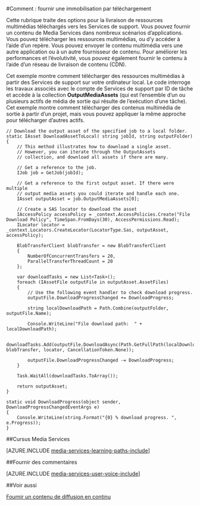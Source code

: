 <properties 
    pageTitle="Télécharger des ressources multimédias" 
    description="Obtenir des informations sur le point de télécharger actifs sur votre ordinateur. Exemples de code sont écrits en C# et utilisent le Kit de développement de Services de support pour .NET." 
    services="media-services" 
    documentationCenter="" 
    authors="juliako" 
    manager="erikre" 
    editor=""/>

<tags 
    ms.service="media-services" 
    ms.workload="media" 
    ms.tgt_pltfrm="na" 
    ms.devlang="na" 
    ms.topic="article"
    ms.date="09/26/2016"
    ms.author="juliako"/>

#<a name="how-to-deliver-an-asset-by-download"></a>Comment : fournir une immobilisation par téléchargement

Cette rubrique traite des options pour la livraison de ressources multimédias téléchargés vers les Services de support. Vous pouvez fournir un contenu de Media Services dans nombreux scénarios d’applications. Vous pouvez télécharger les ressources multimédias, ou d’y accéder à l’aide d’un repère. Vous pouvez envoyer le contenu multimédia vers une autre application ou à un autre fournisseur de contenu. Pour améliorer les performances et l’évolutivité, vous pouvez également fournir le contenu à l’aide d’un réseau de livraison de contenu (CDN).

Cet exemple montre comment télécharger des ressources multimédias à partir des Services de support sur votre ordinateur local. Le code interroge les travaux associés avec le compte de Services de support par ID de tâche et accède à la collection **OutputMediaAssets** (qui est l’ensemble d’un ou plusieurs actifs de média de sortie qui résulte de l’exécution d’une tâche). Cet exemple montre comment télécharger des contenus multimédia de sortie à partir d’un projet, mais vous pouvez appliquer la même approche pour télécharger d’autres actifs.

    
    // Download the output asset of the specified job to a local folder.
    static IAsset DownloadAssetToLocal( string jobId, string outputFolder)
    {
        // This method illustrates how to download a single asset. 
        // However, you can iterate through the OutputAssets
        // collection, and download all assets if there are many. 
    
        // Get a reference to the job. 
        IJob job = GetJob(jobId);
    
        // Get a reference to the first output asset. If there were multiple 
        // output media assets you could iterate and handle each one.
        IAsset outputAsset = job.OutputMediaAssets[0];
    
        // Create a SAS locator to download the asset
        IAccessPolicy accessPolicy = _context.AccessPolicies.Create("File Download Policy", TimeSpan.FromDays(30), AccessPermissions.Read);
        ILocator locator = _context.Locators.CreateLocator(LocatorType.Sas, outputAsset, accessPolicy);
    
        BlobTransferClient blobTransfer = new BlobTransferClient
        {
            NumberOfConcurrentTransfers = 20,
            ParallelTransferThreadCount = 20
        };
    
        var downloadTasks = new List<Task>();
        foreach (IAssetFile outputFile in outputAsset.AssetFiles)
        {
            // Use the following event handler to check download progress.
            outputFile.DownloadProgressChanged += DownloadProgress;
    
            string localDownloadPath = Path.Combine(outputFolder, outputFile.Name);
    
            Console.WriteLine("File download path:  " + localDownloadPath);
    
            downloadTasks.Add(outputFile.DownloadAsync(Path.GetFullPath(localDownloadPath), blobTransfer, locator, CancellationToken.None));
    
            outputFile.DownloadProgressChanged -= DownloadProgress;
        }
    
        Task.WaitAll(downloadTasks.ToArray());
    
        return outputAsset;
    }
    
    static void DownloadProgress(object sender, DownloadProgressChangedEventArgs e)
    {
        Console.WriteLine(string.Format("{0} % download progress. ", e.Progress));
    }



##<a name="media-services-learning-paths"></a>Cursus Media Services

[AZURE.INCLUDE [media-services-learning-paths-include](../../includes/media-services-learning-paths-include.md)]

##<a name="provide-feedback"></a>Fournir des commentaires

[AZURE.INCLUDE [media-services-user-voice-include](../../includes/media-services-user-voice-include.md)]

   
##<a name="see-also"></a>Voir aussi 

[Fournir un contenu de diffusion en continu](media-services-deliver-streaming-content.md)

